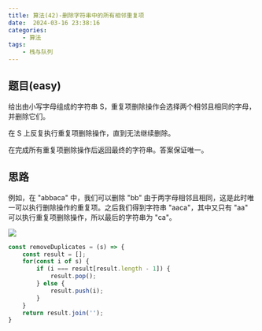 ```yaml
---
title: 算法(42)-删除字符串中的所有相邻重复项
date:  2024-03-16 23:38:16
categories:
    - 算法
tags:
    - 栈与队列
---
```


## 题目(easy)

给出由小写字母组成的字符串 S，重复项删除操作会选择两个相邻且相同的字母，并删除它们。

在 S 上反复执行重复项删除操作，直到无法继续删除。

在完成所有重复项删除操作后返回最终的字符串。答案保证唯一。

<!-- more -->

## 思路

例如，在 "abbaca" 中，我们可以删除 "bb" 由于两字母相邻且相同，这是此时唯一可以执行删除操作的重复项。之后我们得到字符串 "aaca"，其中又只有 "aa" 可以执行重复项删除操作，所以最后的字符串为 "ca"。

![](https://code-thinking.cdn.bcebos.com/gifs/1047.%E5%88%A0%E9%99%A4%E5%AD%97%E7%AC%A6%E4%B8%B2%E4%B8%AD%E7%9A%84%E6%89%80%E6%9C%89%E7%9B%B8%E9%82%BB%E9%87%8D%E5%A4%8D%E9%A1%B9.gif)

```javascript
const removeDuplicates = (s) => {
    const result = [];
    for(const i of s) {
        if (i === result[result.length - 1]) {
            result.pop();
        } else {
            result.push(i);
        }
    }
    return result.join('');
}
```
